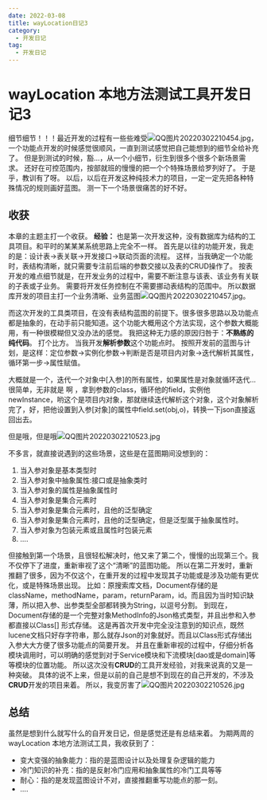 ```yaml
---
date: 2022-03-08
title: wayLocation日记3
category: 
  - 开发日记
tag:
  - 开发日记
---
```

# wayLocation 本地方法测试工具开发日记3
细节细节！！！最近开发的过程有一些些难受![QQ图片20220302210454.jpg](https://leyuna-blog-img.oss-cn-hangzhou.aliyuncs.com/image/2022-03-08/QQ图片20220302210454.jpg)，一个功能点开发的时候感觉很顺风，一直到测试感觉把自己能想到的细节全给补充了。
但是到测试的时候，豁...，从一个小细节，衍生到很多个很多个新场景需求。
还好在可控范围内，按部就班的慢慢的把一个个特殊场景给罗列好了。
于是乎，教训有了呀。
以后，以后在开发这种纯技术力的项目，一定一定先把各种特殊情况的规则画好蓝图。
测一下一个场景很痛苦的好不好。

## 收获
本章的主题主打一个收获。
**经验：**
也是第一次开发这种，没有数据库为结构的工具项目。和平时的某某某系统思路上完全不一样。
首先是以往的功能开发，我走的是：设计表->表关联->开发接口->联动页面的流程。
这样，当我确定一个功能时，表结构清晰，就只需要专注前后端的参数交接以及表的CRUD操作了。
按表开发的难点细节就是，在开发业务的过程中，需要不断注意与该表、该业务有关联的子表或子业务。
需要将开发任务控制在不需要挪动表结构的范围中。
所以数据库开发的项目主打一个业务清晰、业务蓝图![QQ图片20220302210457.jpg](https://leyuna-blog-img.oss-cn-hangzhou.aliyuncs.com/image/2022-03-08/QQ图片20220302210457.jpg)。

而这次开发的工具类项目，在没有表结构蓝图的前提下。很多很多思路以及功能点都是抽象的，在动手前只能知道。这个功能大概用这个方法实现，这个参数大概能用，有一种很模糊但又没办法的感觉。
我把这种无力感的原因归咎于：**不熟练的纯代码**。
打个比方。
当我开发**解析参数**这个功能点时。
按照开发前的蓝图与计划，是这样：定位参数->实例化参数->判断是否是项目内对象->迭代解析其属性，循环第一步->属性赋值。

大概就是一个，迭代一个对象中[入参]的所有属性，如果属性是对象就循环迭代...
很简单，无非就是 啊 ，拿到参数的class，循环他的field，实例他newInstance，哟这个是项目内对象，那就继续迭代解析这个对象，这个对象解析完了，好，把他设置到入参[对象]的属性中field.set(obj,o)，转换一下json直接返回出去。

但是哦，但是哦![QQ图片20220302210523.jpg](https://leyuna-blog-img.oss-cn-hangzhou.aliyuncs.com/image/2022-03-08/QQ图片20220302210523.jpg)

不多言，就直接说遇到的这些场景，这些是在蓝图期间没想到的：
1. 当入参对象是基本类型时
2. 当入参对象中抽象属性:接口或是抽象类时
3. 当入参对象的属性是抽象属性时
4. 当入参对象是集合元素时
5. 当入参对象是集合元素时，且他的泛型确定
6. 当入参对象是集合元素时，且他的泛型确定，但是泛型属于抽象属性时。
7. 当入参对象为包装元素或且属性时包装元素
8. ....

但接触到第一个场景，且很轻松解决时，他又来了第二个，慢慢的出现第三个。我不仅停下了进度，重新审视了这个“清晰”的蓝图功能。
所以在第二开发时，重新推翻了很多，因为不仅这个，在重开发的过程中发现其子功能或是涉及功能有更优化，或是特殊场景出现。
比如：原搜索库文档，Document存储的是className，methodName，param，returnParam，id。而且因为当时知识缺薄，所以把入参、出参类型全部都转换为String，以逗号分割。
到现在，Document存储的是一个完整对象MethodInfo的Json格式类型，并且出参和入参都直接以Class[] 形式存储。
这是再首次开发中完全没注意到的知识点，既然lucene文档只好存字符串，那么就存Json的对象就好。而且以Class形式存储出入参大大方便了很多功能点的简要开发。
并且在重新审视的过程中，仔细分析各模块调用时，可以明确的感觉到对于Service模块和下流模块[dao或是domain]等等模块的位置功能。
所以这次没有**CRUD**的工具开发经验，对我来说真的又是一种突破。
具体的说不上来，但是以前的自己是想不到现在的自己开发的，不涉及**CRUD**开发的项目来着。
所以，我变厉害了![QQ图片20220302210526.jpg](https://leyuna-blog-img.oss-cn-hangzhou.aliyuncs.com/image/2022-03-08/QQ图片20220302210526.jpg)

## 总结

虽然是想到什么就写什么的自开发日记，但是感觉还是有总结来着。
为期两周的wayLocation 本地方法测试工具，我收获到了：
- 变大变强的抽象能力：指的是蓝图设计以及处理复杂逻辑的能力
- 冷门知识的补充：指的是反射冷门应用和抽象属性的冷门工具等等
- 耐心：指的是发现蓝图设计不对，直接推翻重写功能点的那一刻。
- ....
